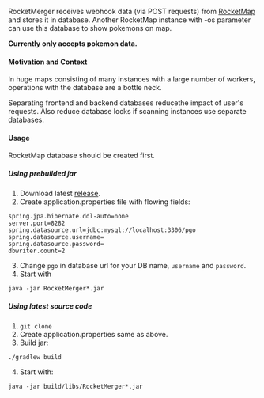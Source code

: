 RocketMerger receives webhook data (via POST requests) from
[RocketMap](https://github.com/RocketMap/RocketMap) and stores it in database.
Another RocketMap instance with -os parameter can use this database to show pokemons on map.

**Currently only accepts pokemon data.**
#### Motivation and Context 
In huge maps consisting of many instances  with a large number of workers,
operations with the database are a bottle neck.

Separating frontend and backend databases reducethe impact of user's requests.
Also reduce database locks if scanning instances use separate databases.

#### Usage
RocketMap database should be created first.
##### Using prebuilded jar
1. Download latest [release](https://github.com/codename-art/RocketMerger/releases).
2. Create application.properties file with flowing fields:
```properties
spring.jpa.hibernate.ddl-auto=none
server.port=8282
spring.datasource.url=jdbc:mysql://localhost:3306/pgo
spring.datasource.username=
spring.datasource.password=
dbwriter.count=2
```
3. Change `pgo` in database url for your DB name, `username` and `password`.
4. Start with
```commandline
java -jar RocketMerger*.jar
```

##### Using latest source code
1. `git clone`
2. Create application.properties same as above.
3. Build jar:
```commandline
./gradlew build
```
4. Start with:
```commandline
java -jar build/libs/RocketMerger*.jar
```